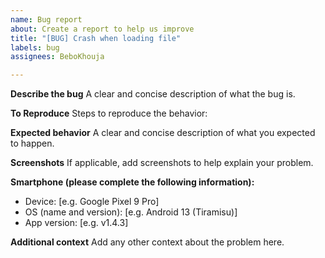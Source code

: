 ```yaml
---
name: Bug report
about: Create a report to help us improve
title: "[BUG] Crash when loading file"
labels: bug
assignees: BeboKhouja

---
```


**Describe the bug**
A clear and concise description of what the bug is.

**To Reproduce**
Steps to reproduce the behavior:

**Expected behavior**
A clear and concise description of what you expected to happen.

**Screenshots**
If applicable, add screenshots to help explain your problem.

**Smartphone (please complete the following information):**
 - Device: [e.g. Google Pixel 9 Pro]
 - OS (name and version): [e.g. Android 13 (Tiramisu)]
 - App version: [e.g. v1.4.3]

**Additional context**
Add any other context about the problem here.
